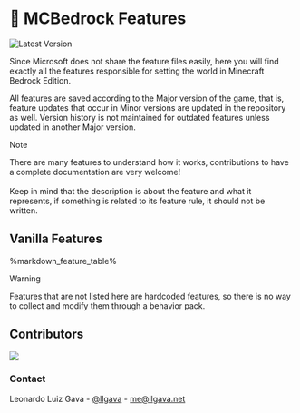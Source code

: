 # 🌴 MCBedrock Features
![Latest Version](https://img.shields.io/github/v/release/llgava/mcbedrock-features?logo=github&logoColor=959da5&labelColor=353c43&color=6CC644&label=Latest%20Version)

Since Microsoft does not share the feature files easily, here you will find exactly all the features responsible for setting the world in Minecraft Bedrock Edition.

All features are saved according to the Major version of the game, that is, feature updates that occur in Minor versions are updated in the repository as well. Version history is not maintained for outdated features unless updated in another Major version.

> [!NOTE]
> There are many features to understand how it works, contributions to have a complete documentation are very welcome! <br /><br />Keep in mind that the description is about the feature and what it represents, if something is related to its feature rule, it should not be written.

## Vanilla Features
%markdown_feature_table%

> [!WARNING]
> Features that are not listed here are hardcoded features, so there is no way to collect and modify them through a behavior pack.

## Contributors
<a href="https://github.com/llgava/mcbedrock-features/graphs/contributors">
  <img src="https://contrib.rocks/image?repo=llgava/mcbedrock-features" />
</a>

### Contact
Leonardo Luiz Gava - [@llgava](https://twitter.com/llgava "Leonardo Luiz Gava • Twitter") - <me@llgava.net>